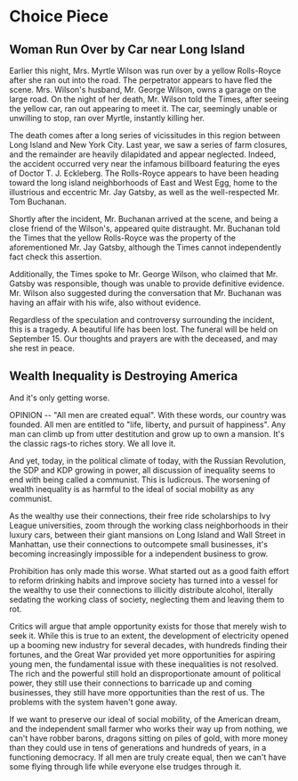 # Choice Piece

## Woman Run Over by Car near Long Island

Earlier this night, Mrs. Myrtle Wilson was run over by a yellow Rolls-Royce after she ran out into the road. The perpetrator appears to have fled the scene. Mrs. Wilson's husband, Mr. George Wilson, owns a garage on the large road. On the night of her death, Mr. Wilson told the Times, after seeing the yellow car, ran out appearing to meet it. The car, seemingly unable or unwilling to stop, ran over Myrtle, instantly killing her. 

The death comes after a long series of vicissitudes in this region between Long Island and New York City. Last year, we saw a series of farm closures, and the remainder are heavily dilapidated and appear neglected. Indeed, the accident occurred very near the infamous billboard featuring the eyes of Doctor T. J. Eckleberg. The Rolls-Royce appears to have been heading toward the long island neighborhoods of East and West Egg, home to the illustrious and eccentric Mr. Jay Gatsby, as well as the well-respected Mr. Tom Buchanan. 

Shortly after the incident, Mr. Buchanan arrived at the scene, and being a close friend of the Wilson's, appeared quite distraught. Mr. Buchanan told the Times that the yellow Rolls-Royce was the property of the aforementioned Mr. Jay Gatsby, although the Times cannot independently fact check this assertion. 

Additionally, the Times spoke to Mr. George Wilson, who claimed that Mr. Gatsby was responsible, though was unable to provide definitive evidence. Mr. Wilson also suggested during the conversation that Mr. Buchanan was having an affair with his wife, also without evidence. 

Regardless of the speculation and controversy surrounding the incident, this is a tragedy. A beautiful life has been lost. The funeral will be held on September 15. Our thoughts and prayers are with the deceased, and may she rest in peace.

## Wealth Inequality is Destroying America

And it's only getting worse. 

OPINION -- "All men are created equal". With these words, our country was founded. All men are entitled to "life, liberty, and pursuit of happiness". Any man can climb up from utter destitution and grow up to own a mansion. It's the classic rags-to riches story. We all love it. 

And yet, today, in the political climate of today, with the Russian Revolution, the SDP and KDP growing in power, all discussion of inequality seems to end with being called a communist. This is ludicrous. The worsening of wealth inequality is as harmful to the ideal of social mobility as any communist.

As the wealthy use their connections, their free ride scholarships to Ivy League universities, zoom through the working class neighborhoods in their luxury cars, between their giant mansions on Long Island and Wall Street in Manhattan, use their connections to outcompete small businesses, it's becoming increasingly impossible for a independent business to grow. 

Prohibition has only made this worse. What started out as a good faith effort to reform drinking habits and improve society has turned into a vessel for the wealthy to use their connections to illicitly distribute alcohol, literally sedating the working class of society, neglecting them and leaving them to rot. 

Critics will argue that ample opportunity exists for those that merely wish to seek it. While this is true to an extent, the development of electricity opened up a booming new industry for several decades, with hundreds finding their fortunes, and the Great War provided yet more opportunities for aspiring young men, the fundamental issue with these inequalities is not resolved. The rich and the powerful still hold an disproportionate amount of political power, they still use their connections to barricade up and coming businesses, they still have more opportunities than the rest of us. The problems with the system haven't gone away. 

If we want to preserve our ideal of social mobility, of the American dream, and the independent small farmer who works their way up from nothing, we can't have robber barons, dragons sitting on piles of gold, with more money than they could use in tens of generations and hundreds of years, in a functioning democracy. If all men are truly create equal, then we can't have some flying through life while everyone else trudges through it.
